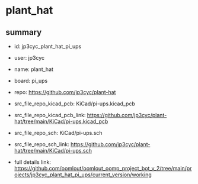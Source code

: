 # plant_hat
 
## summary 
* id: jp3cyc_plant_hat_pi_ups
* user: jp3cyc
* name: plant_hat
* board: pi_ups
* repo: https://github.com/jp3cyc/plant-hat
* src_file_repo_kicad_pcb: KiCad/pi-ups.kicad_pcb
* src_file_repo_kicad_pcb_link: https://github.com/jp3cyc/plant-hat/tree/main/KiCad/pi-ups.kicad_pcb


* src_file_repo_sch: KiCad/pi-ups.sch
* src_file_repo_sch_link: https://github.com/jp3cyc/plant-hat/tree/main/KiCad/pi-ups.sch
* full details link: https://github.com/oomlout/oomlout_oomp_project_bot_v_2/tree/main/projects/jp3cyc_plant_hat_pi_ups/current_version/working  







